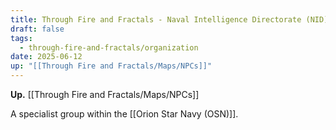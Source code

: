 ```yaml
---
title: Through Fire and Fractals - Naval Intelligence Directorate (NID)
draft: false
tags:
  - through-fire-and-fractals/organization
date: 2025-06-12
up: "[[Through Fire and Fractals/Maps/NPCs]]"
---
```

**Up.** [[Through Fire and Fractals/Maps/NPCs]]

A specialist group within the [[Orion Star Navy (OSN)]].